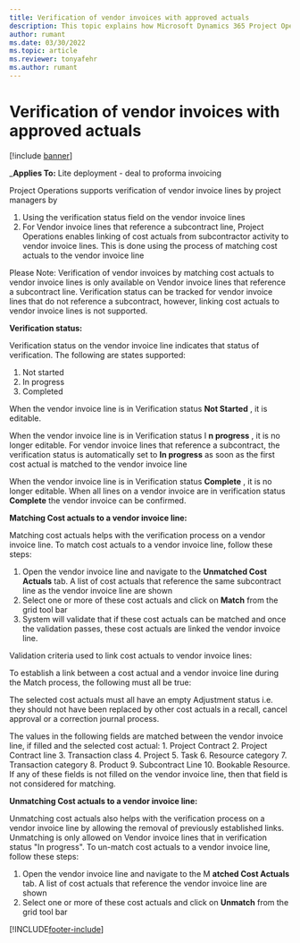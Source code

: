 ```yaml
---
title: Verification of vendor invoices with approved actuals
description: This topic explains how Microsoft Dynamics 365 Project Operations allows Project Managers to verify vendor invoices with the actuals that were approved as contractors performed work and recorded time and the expenses and materials used by project team members.
author: rumant
ms.date: 03/30/2022
ms.topic: article
ms.reviewer: tonyafehr 
ms.author: rumant
---
```



# Verification of vendor invoices with approved actuals

[!include [banner](../../includes/dataverse-preview.md)]

_**Applies To:** Lite deployment - deal to proforma invoicing

Project Operations supports verification of vendor invoice lines by project managers by

1. Using the verification status field on the vendor invoice lines
2. For Vendor invoice lines that reference a subcontract line, Project Operations enables linking of cost actuals from subcontractor activity to vendor invoice lines. This is done using the process of matching cost actuals to the vendor invoice line

Please Note: Verification of vendor invoices by matching cost actuals to vendor invoice lines is only available on Vendor invoice lines that reference a subcontract line. Verification status can be tracked for vendor invoice lines that do not reference a subcontract, however, linking cost actuals to vendor invoice lines is not supported.

**Verification status:**

Verification status on the vendor invoice line indicates that status of verification. The following are states supported:

1. Not started
2. In progress
3. Completed

When the vendor invoice line is in Verification status **Not Started** , it is editable.

When the vendor invoice line is in Verification status I **n progress** , it is no longer editable. For vendor invoice lines that reference a subcontract, the verification status is automatically set to **In progress** as soon as the first cost actual is matched to the vendor invoice line

When the vendor invoice line is in Verification status **Complete** , it is no longer editable. When all lines on a vendor invoice are in verification status **Complete** the vendor invoice can be confirmed.

**Matching Cost actuals to a vendor invoice line:**

Matching cost actuals helps with the verification process on a vendor invoice line. To match cost actuals to a vendor invoice line, follow these steps:

1. Open the vendor invoice line and navigate to the **Unmatched Cost Actuals** tab. A list of cost actuals that reference the same subcontract line as the vendor invoice line are shown
2. Select one or more of these cost actuals and click on **Match** from the grid tool bar
3. System will validate that if these cost actuals can be matched and once the validation passes, these cost actuals are linked the vendor invoice line.

Validation criteria used to link cost actuals to vendor invoice lines:

To establish a link between a cost actual and a vendor invoice line during the Match process, the following must all be true:

The selected cost actuals must all have an empty Adjustment status i.e. they should not have been replaced by other cost actuals in a recall, cancel approval or a correction journal process.

The values in the following fields are matched between the vendor invoice line, if filled and the selected cost actual: 1. Project Contract 2. Project Contract line 3. Transaction class 4. Project 5. Task 6. Resource category 7. Transaction category 8. Product 9. Subcontract Line 10. Bookable Resource. If any of these fields is not filled on the vendor invoice line, then that field is not considered for matching.

**Unmatching Cost actuals to a vendor invoice line:**

Unmatching cost actuals also helps with the verification process on a vendor invoice line by allowing the removal of previously established links. Unmatching is only allowed on Vendor invoice lines that in verification status &quot;In progress&quot;. To un-match cost actuals to a vendor invoice line, follow these steps:

1. Open the vendor invoice line and navigate to the M **atched Cost Actuals** tab. A list of cost actuals that reference the vendor invoice line are shown
2. Select one or more of these cost actuals and click on **Unmatch** from the grid tool bar


[!INCLUDE[footer-include](../../includes/footer-banner.md)]

